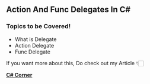 ## Action And Func Delegates In C#

### Topics to be Covered!
- What is Delegate
- Action Delegate
- Func Delegate


If you want more about this, Do check out my Article 👇🏻

[**C# Corner**](https://www.c-sharpcorner.com/article/action-and-func-delegates-in-c-sharp/ "C# Corner")


